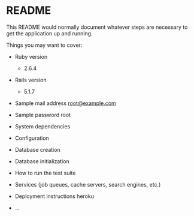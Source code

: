 # README

This README would normally document whatever steps are necessary to get the
application up and running.

Things you may want to cover:

* Ruby version 
    - 2.6.4

* Rails version 
    - 5.1.7

* Sample mail address
root@example.com

* Sample password
root

* System dependencies

* Configuration

* Database creation

* Database initialization

* How to run the test suite

* Services (job queues, cache servers, search engines, etc.)

* Deployment instructions
heroku
* ...
